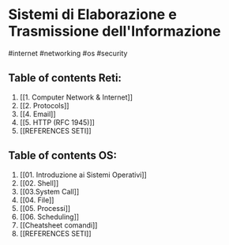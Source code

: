 # Sistemi di Elaborazione e Trasmissione dell'Informazione
#internet #networking #os #security 



## Table of contents Reti:
1.  [[1. Computer Network & Internet]]
2. [[2. Protocols]]
3. [[4. Email]]
4. [[5. HTTP (RFC 1945)]]
5. [[REFERENCES SETI]]



## Table of contents OS:
1. [[01. Introduzione ai Sistemi Operativi]] 
2. [[02. Shell]]
3. [[03.System Call]]
4. [[04. File]]
5. [[05. Processi]]
6. [[06. Scheduling]]
8. [[Cheatsheet comandi]]
9. [[REFERENCES SETI]]



